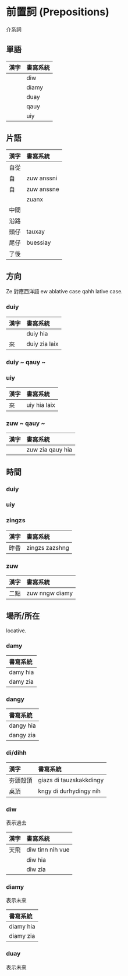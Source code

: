 # 前置詞 (Prepositions)

介系詞

## 單語

| 漢字 | 書寫系統 |
| :--- | :--- |
|| diw |
|| diamy |
|| duay |
|| qauy |
|| uiy |

## 片語

| 漢字 | 書寫系統 |
| :--- | :--- |
| 自從 ||
| 自 | zuw anssni |
| 自 | zuw anssne |
| | zuanx |
| 中間 ||
| 沿路 ||
| 頭仔 | tauxay |
| 尾仔 | buessiay |
| 了後 ||

## 方向

Ze 對應西洋語 ew ablative case qahh lative case.

### duiy

| 漢字 | 書寫系統 |
| :--- | :--- |
| | duiy hia |
| 來 | duiy zia laix |

### duiy ~ qauy ~

### uiy

| 漢字 | 書寫系統 |
| :--- | :--- |
| 來 | uiy hia laix |

### zuw ~ qauy ~

| 漢字 | 書寫系統 |
| :--- | :--- |
| | zuw zia qauy hia |

## 時間

### duiy

### uiy

### zingzs

| 漢字 | 書寫系統 |
| :--- | :--- |
| 昨昏 | zingzs zazshng |

### zuw

| 漢字 | 書寫系統 |
| :--- | :--- |
| 二點 | zuw nngw diamy |

## 場所/所在

locative.

### damy

| 書寫系統 |
| :--- |
| damy hia |
| damy zia |

### dangy

| 書寫系統 |
| :--- |
| dangy hia |
| dangy zia |

### di/dihh

| 漢字 | 書寫系統 |
| :--- | :--- |
| 夯頭殼頂 | giazs di tauzskakkdingy |
| 桌頂 | kngy di durhydingy nih |

### diw

表示過去

| 漢字 | 書寫系統 |
| :--- | :--- |
| 天飛 | diw tinn nih vue |
| | diw hia |
| | diw zia |

### diamy

表示未來

| 書寫系統 |
| :--- |
| diamy hia |
| diamy zia |

### duay

表示未來
